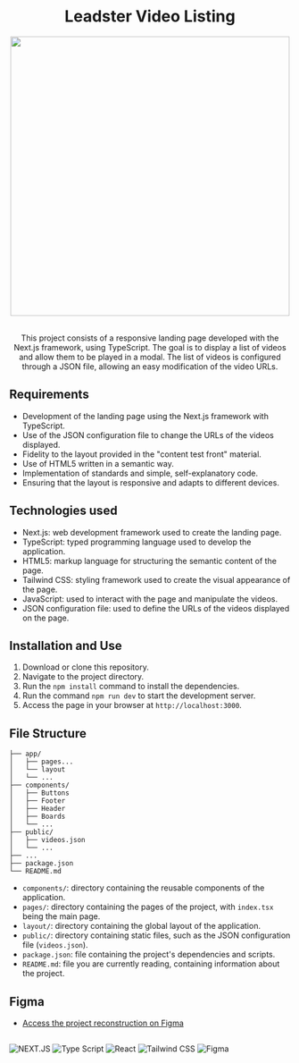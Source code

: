 <h1 align="center">Leadster Video Listing</h1>

 <div align="center"">
   <img width="500" alt="" src="https://github.com/MatheusWAlvarenga/Leadster-Frontend/assets/94935750/9e14cecd-3406-4d06-a156-f9ee0a9dad34">

</div>
</br>
 <div align="center"">

This project consists of a responsive landing page developed with the Next.js framework, using TypeScript. The goal is to display a list of videos and allow them to be played in a modal. The list of videos is configured through a JSON file, allowing an easy modification of the video URLs.</div>

## Requirements

- Development of the landing page using the Next.js framework with TypeScript.
- Use of the JSON configuration file to change the URLs of the videos displayed.
- Fidelity to the layout provided in the "content test front" material.
- Use of HTML5 written in a semantic way.
- Implementation of standards and simple, self-explanatory code.
- Ensuring that the layout is responsive and adapts to different devices.
  
## Technologies used

- Next.js: web development framework used to create the landing page.
- TypeScript: typed programming language used to develop the application.
- HTML5: markup language for structuring the semantic content of the page.
- Tailwind CSS: styling framework used to create the visual appearance of the page.
- JavaScript: used to interact with the page and manipulate the videos.
- JSON configuration file: used to define the URLs of the videos displayed on the page.

## Installation and Use

1. Download or clone this repository.
2. Navigate to the project directory.
3. Run the `npm install` command to install the dependencies.
4. Run the command `npm run dev` to start the development server.
5. Access the page in your browser at `http://localhost:3000`.

## File Structure

```
├── app/
│   ├── pages...
│   └── layout
│   └── ...
├── components/
│   ├── Buttons
│   ├── Footer
│   ├── Header
│   ├── Boards
│   └── ...
├── public/
│   ├── videos.json
│   └── ...
├── ...
├── package.json
└── README.md
```

- `components/`: directory containing the reusable components of the application.
- `pages/`: directory containing the pages of the project, with `index.tsx` being the main page.
- `layout/`: directory containing the global layout of the application.
- `public/`: directory containing static files, such as the JSON configuration file (`videos.json`).
- `package.json`: file containing the project's dependencies and scripts.
- `README.md`: file you are currently reading, containing information about the project.

## Figma

- [Access the project reconstruction on Figma](https://www.figma.com/file/J7N7xok9Yaqg6leEJbMPoV/leadster?type=design&node-id=0-1&mode=design&t=FCwJWzEvdHZhn2Qc-0)

##

![NEXT.JS](https://img.shields.io/badge/next.js-000000?style=for-the-badge&logo=nextdotjs&logoColor=white)
![Type Script](https://img.shields.io/badge/TypeScript-007ACC?style=for-the-badge&logo=typescript&logoColor=white)
![React](https://img.shields.io/badge/React-20232A?style=for-the-badge&logo=react&logoColor=61DAFB)
![Tailwind CSS](https://img.shields.io/badge/Tailwind_CSS-38B2AC?style=for-the-badge&logo=tailwind-css&logoColor=white)
![Figma](https://img.shields.io/badge/Figma-F24E1E?style=for-the-badge&logo=figma&logoColor=white)
